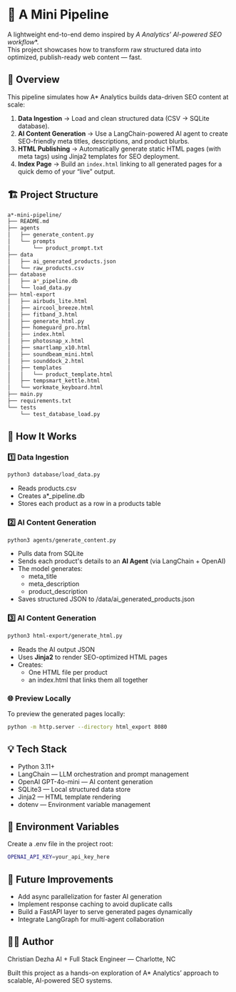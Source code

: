 # 🧠 A Mini Pipeline

A lightweight end-to-end demo inspired by **A* Analytics’ AI-powered SEO workflow**.  
This project showcases how to transform raw structured data into optimized, publish-ready web content — fast.

## 🚀 Overview

This pipeline simulates how A* Analytics builds data-driven SEO content at scale:

1. **Data Ingestion** → Load and clean structured data (CSV → SQLite database).
2. **AI Content Generation** → Use a LangChain-powered AI agent to create SEO-friendly meta titles, descriptions, and product blurbs.
3. **HTML Publishing** → Automatically generate static HTML pages (with meta tags) using Jinja2 templates for SEO deployment.
4. **Index Page** → Build an `index.html` linking to all generated pages for a quick demo of your “live” output.

## 🏗️ Project Structure

```bash
a*-mini-pipeline/
├── README.md
├── agents
│   ├── generate_content.py
│   └── prompts
│       └── product_prompt.txt
├── data
│   ├── ai_generated_products.json
│   └── raw_products.csv
├── database
│   ├── a*_pipeline.db
│   └── load_data.py
├── html-export
│   ├── airbuds_lite.html
│   ├── aircool_breeze.html
│   ├── fitband_3.html
│   ├── generate_html.py
│   ├── homeguard_pro.html
│   ├── index.html
│   ├── photosnap_x.html
│   ├── smartlamp_x10.html
│   ├── soundbeam_mini.html
│   ├── sounddock_2.html
│   ├── templates
│   │   └── product_template.html
│   ├── tempsmart_kettle.html
│   └── workmate_keyboard.html
├── main.py
├── requirements.txt
└── tests
    └── test_database_load.py
```

## 🧩 How It Works

### 1️⃣ Data Ingestion

```bash
python3 database/load_data.py
```

- Reads products.csv
- Creates a*_pipeline.db
- Stores each product as a row in a products table

### 2️⃣ AI Content Generation

```bash
python3 agents/generate_content.py
```

- Pulls data from SQLite
- Sends each product's details to an **AI Agent** (via LangChain + OpenAI)
- The model generates:
  - meta_title
  - meta_description
  - product_description
- Saves structured JSON to /data/ai_generated_products.json

### 3️⃣ AI Content Generation

```bash
python3 html-export/generate_html.py
```

- Reads the AI output JSON
- Uses **Jinja2** to render SEO-optimized HTML pages
- Creates:
  - One HTML file per product
  - an index.html that links them all together

### 🌐 Preview Locally

To preview the generated pages locally:

```bash
python -m http.server --directory html_export 8080
```

## 💡 Tech Stack

- Python 3.11+
- LangChain — LLM orchestration and prompt management
- OpenAI GPT-4o-mini — AI content generation
- SQLite3 — Local structured data store
- Jinja2 — HTML template rendering
- dotenv — Environment variable management

## 🔑 Environment Variables

Create a .env file in the project root:

```bash
OPENAI_API_KEY=your_api_key_here
```

## 🧭 Future Improvements

- Add async parallelization for faster AI generation
- Implement response caching to avoid duplicate calls
- Build a FastAPI layer to serve generated pages dynamically
- Integrate LangGraph for multi-agent collaboration

## 👨‍💻 Author

Christian Dezha
AI + Full Stack Engineer — Charlotte, NC

Built this project as a hands-on exploration of A* Analytics’ approach to scalable, AI-powered SEO systems.
